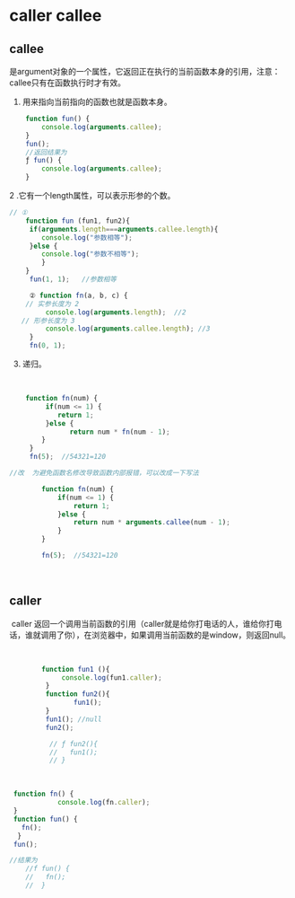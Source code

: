 #  caller callee

## callee

​	 是argument对象的一个属性，它返回正在执行的当前函数本身的引用，注意：callee只有在函数执行时才有效。

1. 用来指向当前指向的函数也就是函数本身。

```js
 	function fun() {
  		console.log(arguments.callee);
	}
	fun();
	//返回结果为
	ƒ fun() {
		console.log(arguments.callee);
	}

```



2 .它有一个length属性，可以表示形参的个数。

```javascript
// ①
 	function fun (fun1, fun2){
	 if(arguments.length===arguments.callee.length){
		console.log("参数相等");
	 }else {
	 	console.log("参数不相等");
 		}
	}
	 fun(1, 1);   //参数相等

	 ② function fn(a, b, c) {
    // 实参长度为 2
	     console.log(arguments.length);  //2
   // 形参长度为 3
	     console.log(arguments.callee.length); //3
	 }
	 fn(0, 1);

```



3. 递归。

​		

```javascript
    function fn(num) {
         if(num <= 1) {
            return 1;
         }else {
               return num * fn(num - 1);
        }
     }
     fn(5);  //54321=120

```

```javascript
//改  为避免函数名修改导致函数内部报错，可以改成一下写法

		function fn(num) {
		    if(num <= 1) {
		        return 1;
		    }else {
		        return num * arguments.callee(num - 1);
		    }
		}

		fn(5);  //54321=120

```


​		

## caller  

​	caller 返回一个调用当前函数的引用（caller就是给你打电话的人，谁给你打电话，谁就调用了你），在浏览器中，如果调用当前函数的是window，则返回null。

​		

```javascript
        function fun1 (){
             console.log(fun1.caller);
         }
         function fun2(){
             	fun1();
         }
         fun1(); //null
         fun2();

          // ƒ fun2(){
          //   fun1();
          // }

```

​		

```javascript
 function fn() {
			console.log(fn.caller);
 }
 function fun() {
   fn();
  }
 fun();

//结果为
    //f fun() {
    //   fn();
    //  }

```

